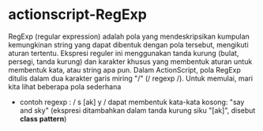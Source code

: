 # actionscript-RegExp
RegExp (regular expression) adalah pola yang mendeskripsikan kumpulan kemungkinan string yang dapat dibentuk dengan pola tersebut, mengikuti aturan tertentu. Ekspresi reguler ini menggunakan tanda kurung (bulat, persegi, tanda kurung) dan karakter khusus yang membentuk aturan untuk membentuk kata, atau string apa pun.
Dalam ActionScript, pola RegExp ditulis dalam dua karakter garis miring "/" (/ regexp /).
Untuk memulai, mari kita lihat beberapa pola sederhana

- contoh regexp : / s [ak] y / dapat membentuk kata-kata kosong: "say and sky" (ekspresi ditambahkan dalam tanda kurung siku "[ak]", disebut **class pattern**)

